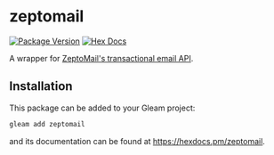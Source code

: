 # zeptomail

[![Package Version](https://img.shields.io/hexpm/v/zeptomail)](https://hex.pm/packages/zeptomail)
[![Hex Docs](https://img.shields.io/badge/hex-docs-ffaff3)](https://hexdocs.pm/zeptomail/)

A wrapper for [ZeptoMail's transactional email API](https://www.zoho.com/zeptomail/).


## Installation

This package can be added to your Gleam project:

```sh
gleam add zeptomail
```

and its documentation can be found at <https://hexdocs.pm/zeptomail>.
